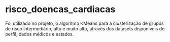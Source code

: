 # risco_doencas_cardiacas
Foi utilizado no projeto, o algoritmo KMeans para a clusterização de grupos de risco intermediário, alto e muito alto, através dos datasets disponíveis de perfil, dados médicos e estados.
